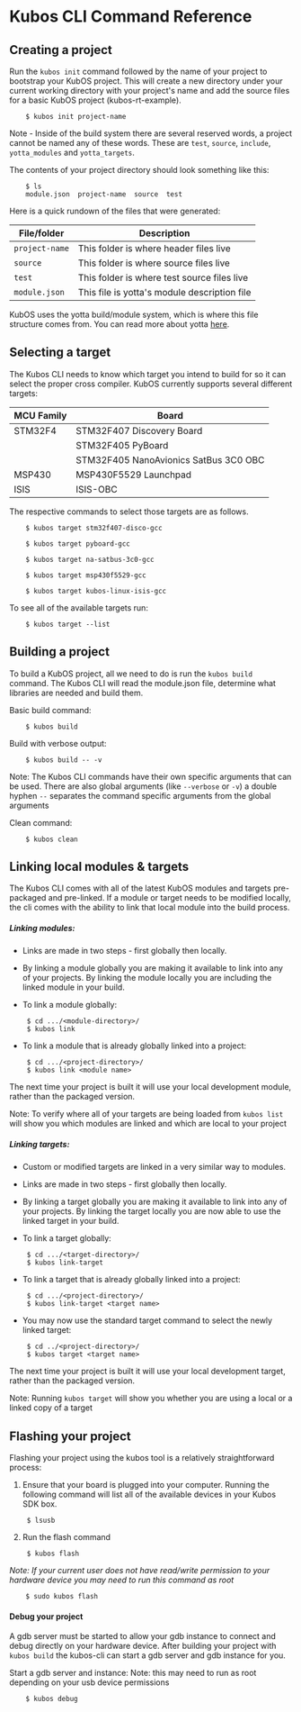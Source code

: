 # Kubos CLI Command Reference

## Creating a project

Run the `kubos init` command followed by the name of your project to bootstrap your KubOS project. This will create a new directory under your current working directory with your project's name and add the source files for a basic KubOS project (kubos-rt-example).

        $ kubos init project-name

Note - Inside of the build system there are several reserved words, a project cannot be named any of these words. These are `test`, `source`, `include`, `yotta_modules` and `yotta_targets`.

The contents of your project directory should look something like this:

        $ ls
        module.json  project-name  source  test

Here is a quick rundown of the files that were generated:

| File/folder   | Description  |
| ------------- |-------------|
| `project-name` | This folder is where header files live |
| `source`   | This folder is where source files live |
| `test`    | This folder is where test source files live |
| `module.json` | This file is yotta's module description file |


KubOS uses the yotta build/module system, which is where this file structure comes from. You can read more about yotta [here](http://yottadocs.mbed.com/).

## Selecting a target

The Kubos CLI needs to know which target you intend to build for so it can select the proper cross compiler. KubOS currently supports several different targets:

| MCU Family   | Board  |
| ------------- |-------------|
| STM32F4 | STM32F407 Discovery Board |
|    |  STM32F405 PyBoard |
|  | STM32F405 NanoAvionics SatBus 3C0 OBC |
| MSP430     | MSP430F5529 Launchpad |
| ISIS       | ISIS-OBC |


The respective commands to select those targets are as follows.

        $ kubos target stm32f407-disco-gcc

        $ kubos target pyboard-gcc

        $ kubos target na-satbus-3c0-gcc

        $ kubos target msp430f5529-gcc

        $ kubos target kubos-linux-isis-gcc

To see all of the available targets run:

        $ kubos target --list

## Building a project

To build a KubOS project, all we need to do is run the `kubos build` command. The Kubos CLI will read the module.json file, determine what libraries are needed and build them.

Basic build command:

        $ kubos build

Build with verbose output:

        $ kubos build -- -v

Note: The Kubos CLI commands have their own specific arguments that can be used. There are also global arguments (like `--verbose` or `-v`) a double hyphen `--` separates the command specific arguments from the global arguments

Clean command:

        $ kubos clean

## Linking local modules & targets

The Kubos CLI comes with all of the latest KubOS modules and targets pre-packaged and pre-linked. If a module or target needs to be modified locally, the cli comes with the ability to link that local module into the build process.

##### Linking modules:

 * Links are made in two steps - first globally then locally.

 * By linking a module globally you are making it available to link into any of your projects. By linking the module locally you are including the linked module in your build.

 * To link a module globally:

        $ cd .../<module-directory>/
        $ kubos link

 * To link a module that is already globally linked into a project:

        $ cd .../<project-directory>/
        $ kubos link <module name>

The next time your project is built it will use your local development module, rather than the packaged version.

Note: To verify where all of your targets are being loaded from `kubos list` will show you which modules are linked and which are local to your project

##### Linking targets:

 * Custom or modified targets are linked in a very similar way to modules.

 * Links are made in two steps - first globally then locally.

 * By linking a target globally you are making it available to link into any of your projects. By linking the target locally you are now able to use the linked target in your build.

 * To link a target globally:

        $ cd .../<target-directory>/
        $ kubos link-target

 * To link a target that is already globally linked into a project:

        $ cd .../<project-directory>/
        $ kubos link-target <target name>

 * You may now use the standard target command to select the newly linked target:

        $ cd ../<project-directory>/
        $ kubos target <target name>

The next time your project is built it will use your local development target, rather than the packaged version.

Note: Running `kubos target` will show you whether you are using a local or a linked copy of a target

## Flashing your project

Flashing your project using the kubos tool is a relatively straightforward process:

1. Ensure that your board is plugged into your computer. Running the following command will list all of the available devices in your Kubos SDK box.

        $ lsusb

2. Run the flash command

        $ kubos flash

*Note: If your current user does not have read/write permission to your hardware device you may need to run this command as root*

        $ sudo kubos flash

#### Debug your project

A gdb server must be started to allow your gdb instance to connect and debug directly on your hardware device.
After building your project with `kubos build` the kubos-cli can start a gdb server and gdb instance for you.

Start a gdb server and instance:
Note: this may need to run as root depending on your usb device permissions

        $ kubos debug

